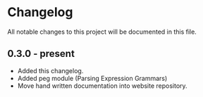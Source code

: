 # Changelog
All notable changes to this project will be documented in this file.

## 0.3.0 - present
- Added this changelog.
- Added peg module (Parsing Expression Grammars)
- Move hand written documentation into website repository.
